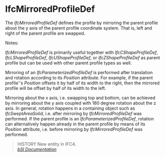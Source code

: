 IfcMirroredProfileDef
=====================
The _IfcMirroredProfileDef_ defines the profile by mirroring the parent
profile about the y axis of the parent profile coordinate system. That is,
left and right of the parent profile are swapped.  
  
Notes:  
  
_IfcMirroredProfileDef_ is primarily useful together with
_IfcCShapeProfileDef_, _IfcLShapeProfileDef_, _IfcUShapeProfileDef_, or
_IfcZShapeProfileDef_ as parent profile but can be used with other parent
profile types as well.  
  
Mirroring of an _IfcParameterizedProfileDef_ is performed after translation
and rotation according to its _Position_ attribute. For example, if the parent
profile''s _Position_ offsets it by half of its width to the right, then the
mirrored profile will be offset by half of its width to the left.  
  
Mirroring about the x axis, i.e. swapping top and bottom, can be achieved by
mirroring about the y axis coupled with 180 degree rotation about the z axis.
In general, rotation happens in a containing object such as
_IfcSweptAreaSolid_, i.e. after mirroring by _IfcMirroredProfileDef_ was
performed. If the parent profile is an _IfcParameterizedProfileDef_, rotation
can alternatively happen already in the parent profile by means of its
_Position_ attribute, i.e. before mirroring by _IfcMirroredProfileDef_ was
performed.  
  
> HISTORY  New entity in IFC4.  
[ _bSI
Documentation_](https://standards.buildingsmart.org/IFC/DEV/IFC4_2/FINAL/HTML/schema/ifcprofileresource/lexical/ifcmirroredprofiledef.htm)


